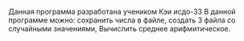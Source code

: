 Данная программа разработана учеником Кэи исдо-33
В данной программе можно:
сохранить числа в файле,
создать 3 файла со случайными значениями,
Вычислить среднее арифмитическое.

